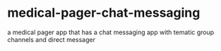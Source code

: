 # medical-pager-chat-messaging
 a medical pager app that has a chat messaging app with tematic group channels  and direct messager
